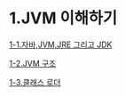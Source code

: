 # 1.JVM 이해하기

[1-1.자바,JVM,JRE 그리고 JDK](chapter01_1/1-1.자바,JVM,JRE%20그리고%20JDK.md)

[1-2.JVM 구조](chapter01_2/1-2.JVM%20구조.md)

[1-3.클래스 로더](chapter01_3/1-3.클래스로더.md)
